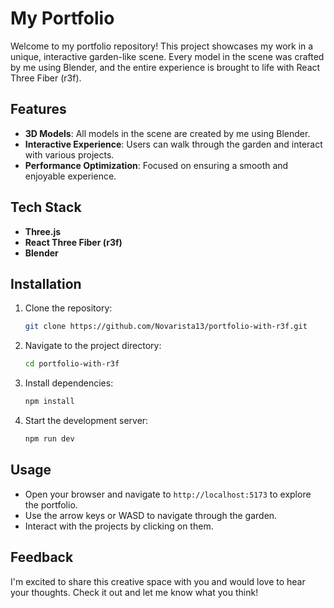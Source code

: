 # My Portfolio

Welcome to my portfolio repository! This project showcases my work in a unique, interactive garden-like scene. Every model in the scene was crafted by me using Blender, and the entire experience is brought to life with React Three Fiber (r3f).

## Features

- **3D Models**: All models in the scene are created by me using Blender.
- **Interactive Experience**: Users can walk through the garden and interact with various projects.
- **Performance Optimization**: Focused on ensuring a smooth and enjoyable experience.

## Tech Stack

- **Three.js**
- **React Three Fiber (r3f)**
- **Blender**

## Installation

1. Clone the repository:
   ```bash
   git clone https://github.com/Novarista13/portfolio-with-r3f.git
   
2. Navigate to the project directory:
   ```bash
   cd portfolio-with-r3f
   
3. Install dependencies:
   ```bash
   npm install
   
4. Start the development server:
   ```bash
   npm run dev

## Usage

- Open your browser and navigate to `http://localhost:5173` to explore the portfolio.
- Use the arrow keys or WASD to navigate through the garden.
- Interact with the projects by clicking on them.

## Feedback

I'm excited to share this creative space with you and would love to hear your thoughts. Check it out and let me know what you think!
